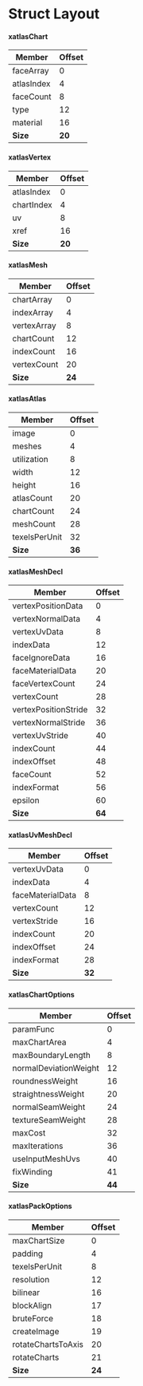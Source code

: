 # Struct Layout

#### xatlasChart

| Member       | Offset |
|--------------|--------|
| faceArray    | 0      |
| atlasIndex   | 4      |
| faceCount    | 8      |
| type         | 12     |
| material     | 16     |
| **Size**     | **20** |

#### xatlasVertex

| Member       | Offset |
|--------------|--------|
| atlasIndex   | 0      |
| chartIndex   | 4      |
| uv           | 8      |
| xref         | 16     |
| **Size**     | **20** |

#### xatlasMesh

| Member       | Offset |
|--------------|--------|
| chartArray   | 0      |
| indexArray   | 4      |
| vertexArray  | 8      |
| chartCount   | 12     |
| indexCount   | 16     |
| vertexCount  | 20     |
| **Size**     | **24** |

#### xatlasAtlas

| Member            | Offset |
|-------------------|--------|
| image             | 0      |
| meshes            | 4      |
| utilization       | 8      |
| width             | 12     |
| height            | 16     |
| atlasCount        | 20     |
| chartCount        | 24     |
| meshCount         | 28     |
| texelsPerUnit     | 32     |
| **Size**          | **36** |

#### xatlasMeshDecl

| Member                | Offset |
|-----------------------|--------|
| vertexPositionData    | 0      |
| vertexNormalData      | 4      |
| vertexUvData          | 8      |
| indexData             | 12     |
| faceIgnoreData        | 16     |
| faceMaterialData      | 20     |
| faceVertexCount       | 24     |
| vertexCount           | 28     |
| vertexPositionStride  | 32     |
| vertexNormalStride    | 36     |
| vertexUvStride        | 40     |
| indexCount            | 44     |
| indexOffset           | 48     |
| faceCount             | 52     |
| indexFormat           | 56     |
| epsilon               | 60     |
| **Size**              | **64** |

#### xatlasUvMeshDecl

| Member             | Offset |
|--------------------|--------|
| vertexUvData       | 0      |
| indexData          | 4      |
| faceMaterialData   | 8      |
| vertexCount        | 12     |
| vertexStride       | 16     |
| indexCount         | 20     |
| indexOffset        | 24     |
| indexFormat        | 28     |
| **Size**           | **32** |

#### xatlasChartOptions

| Member                 | Offset |
|------------------------|--------|
| paramFunc              | 0      |
| maxChartArea           | 4      |
| maxBoundaryLength      | 8      |
| normalDeviationWeight  | 12     |
| roundnessWeight        | 16     |
| straightnessWeight     | 20     |
| normalSeamWeight       | 24     |
| textureSeamWeight      | 28     |
| maxCost                | 32     |
| maxIterations          | 36     |
| useInputMeshUvs        | 40     |
| fixWinding             | 41     |
| **Size**               | **44** |

#### xatlasPackOptions

| Member                | Offset |
|-----------------------|--------|
| maxChartSize          | 0      |
| padding               | 4      |
| texelsPerUnit         | 8      |
| resolution            | 12     |
| bilinear              | 16     |
| blockAlign            | 17     |
| bruteForce            | 18     |
| createImage           | 19     |
| rotateChartsToAxis    | 20     |
| rotateCharts          | 21     |
| **Size**              | **24** |
